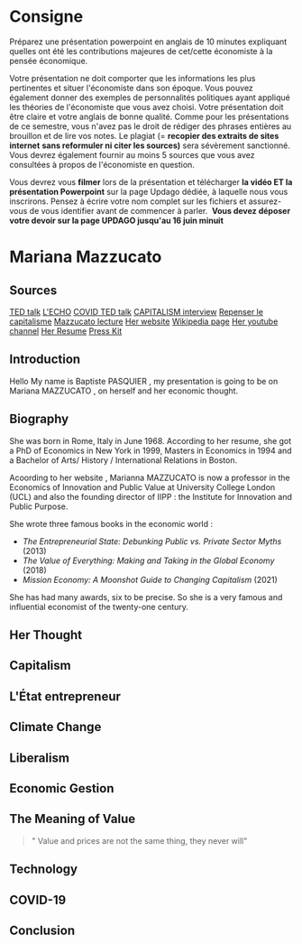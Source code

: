 # Consigne

Préparez une présentation powerpoint en anglais de 10 minutes expliquant quelles ont été les contributions majeures de cet/cette économiste à la pensée économique.

Votre présentation ne doit comporter que les informations les plus pertinentes et situer l'économiste dans son époque. Vous pouvez également donner des exemples de personnalités politiques ayant appliqué les théories de l'économiste que vous avez choisi. Votre présentation doit être claire et votre anglais de bonne qualité. Comme pour les présentations de ce semestre, vous n'avez pas le droit de rédiger des phrases entières au brouillon et de lire vos notes. Le plagiat (= **recopier des extraits de sites internet** **sans reformuler ni citer les sources)** sera sévèrement sanctionné. Vous devrez également fournir au moins 5 sources que vous avez consultées à propos de l'économiste en question.

Vous devrez vous **filmer** lors de la présentation et télécharger **la vidéo ET la présentation Powerpoint** sur la page Updago dédiée, à laquelle nous vous inscrirons. Pensez à écrire votre nom complet sur les fichiers et assurez-vous de vous identifier avant de commencer à parler.  **Vous devez déposer votre devoir sur la page UPDAGO jusqu'au 16 juin minuit**

# Mariana Mazzucato 

##  Sources

[TED talk](https://www.youtube.com/watch?v=uXrCeiQxWyc)
[L'ECHO](https://www.youtube.com/watch?v=nnR5i6qhpdQ)
[COVID TED talk](https://www.youtube.com/watch?v=u3BZDx2dnSE)
[CAPITALISM interview](https://www.youtube.com/watch?v=zptr-wzH94M&pp=ugMICgJmchABGAE%3D)
[Repenser le capitalisme](https://www.youtube.com/watch?v=6DhZIaJYBa0&pp=ugMICgJmchABGAE%3D)
[Mazzucato lecture](https://www.youtube.com/watch?v=iqoBuoqIiYk)
[Her website](https://marianamazzucato.com/)
[Wikipedia page](https://fr.wikipedia.org/wiki/Mariana_Mazzucato)
[Her youtube channel](https://www.youtube.com/user/MarianaMazzucato)
[Her Resume](https://cms.marianamazzucato.com/wp-content/uploads/2021/05/CV-Mazzucato-2021-May.docx.pdf)
[Press Kit](https://cms.marianamazzucato.com/wp-content/uploads/2021/04/presskit_april2021.pdf)

## Introduction 
Hello My name is Baptiste PASQUIER , my presentation is going to be on Mariana MAZZUCATO , on herself and her economic thought.

## Biography 
She was born in Rome, Italy in June 1968. According to her resume, she got a PhD of Economics in New York in 1999, Masters in Economics in 1994 and a Bachelor of Arts/ History / International Relations in Boston. 

Acoording to her website , Marianna MAZZUCATO is now a professor in the Economics of Innovation and Public Value at University College London (UCL) and also the founding director of IIPP : the Institute for Innovation and Public Purpose. 

She wrote three famous books in the economic world : 
- _The Entrepreneurial State: Debunking Public vs. Private Sector Myths_ (2013)
- _The Value of Everything: Making and Taking in the Global Economy_ (2018)
- _Mission Economy: A Moonshot Guide to Changing Capitalism_ (2021)

She has had many awards, six to be precise. So she is a very famous and influential economist of the twenty-one century. 

## Her Thought 

## Capitalism 

## L'État entrepreneur

## Climate Change

## Liberalism 

## Economic Gestion

## The Meaning of  Value

> " Value and prices are not the same thing, they never will"

## Technology 

## COVID-19

## Conclusion